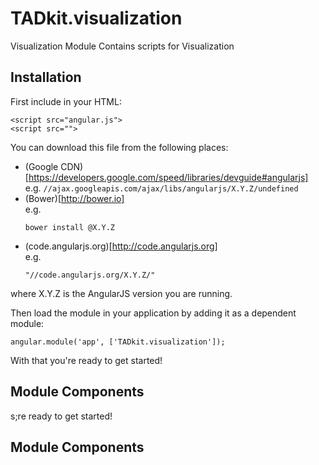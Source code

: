 
# TADkit.visualization

Visualization Module
Contains scripts for Visualization


## Installation

First include  in your HTML:

```
<script src="angular.js">
<script src="">
```

You can download this file from the following places:

* (Google CDN)[https://developers.google.com/speed/libraries/devguide#angularjs]<br>e.g. <code>//ajax.googleapis.com/ajax/libs/angularjs/X.Y.Z/undefined</code>
* (Bower)[http://bower.io]<br>e.g. <pre><code>bower install @X.Y.Z</code></pre>
* (code.angularjs.org)[http://code.angularjs.org]<br>e.g. <pre><code>&quot;//code.angularjs.org/X.Y.Z/&quot;</code></pre>

where X.Y.Z is the AngularJS version you are running.

Then load the module in your application by adding it as a dependent module:

```
angular.module('app', ['TADkit.visualization']);
```

With that you&apos;re ready to get started!




## Module Components






s;re ready to get started!




## Module Components








